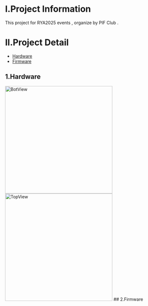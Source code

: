 
# I.Project Information 
This project for RYA2025 events , organize by PIF Club .
# II.Project Detail
- [Hardware](#1.hardware)
- [Firmware](#2.firmware)
## 1.Hardware
<img src="https://github.com/user-attachments/assets/8089a303-c853-4895-ac29-bbc5983f9dfe" alt="BotView" width="350" height="350">
<img src="https://github.com/user-attachments/assets/7c6bdbbd-e477-4c4c-abab-cb76dc45bbd3" alt="TopView" width="350" height="350">
## 2.Firmware
